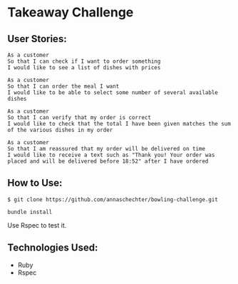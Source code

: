 Takeaway Challenge
==================

User Stories:
-------

```
As a customer
So that I can check if I want to order something
I would like to see a list of dishes with prices

As a customer
So that I can order the meal I want
I would like to be able to select some number of several available dishes

As a customer
So that I can verify that my order is correct
I would like to check that the total I have been given matches the sum of the various dishes in my order

As a customer
So that I am reassured that my order will be delivered on time
I would like to receive a text such as "Thank you! Your order was placed and will be delivered before 18:52" after I have ordered
```

How to Use:
-------

```
$ git clone https://github.com/annaschechter/bowling-challenge.git
```

```
bundle install
```

Use Rspec to test it.

Technologies Used:
-------
* Ruby
* Rspec
